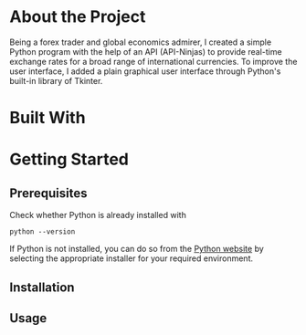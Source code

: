 # About the Project
Being a forex trader and global economics admirer, I created a simple Python program with the help of an API (API-Ninjas) to provide real-time exchange rates for a broad range of international currencies. To improve the user interface, I added a plain graphical user interface through Python's built-in library of Tkinter. 

# Built With

# Getting Started

## Prerequisites
Check whether Python is already installed with
```
python --version
```
If Python is not installed, you can do so from the [Python website](https://www.python.org/downloads) by selecting the appropriate installer for your required environment.

## Installation

## Usage
